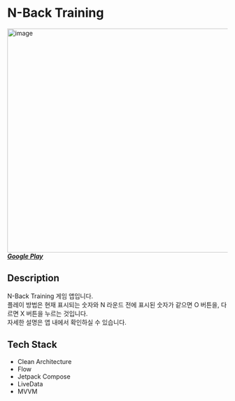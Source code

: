 # N-Back Training
<img src="https://github.com/wing-tree/wing-tree/blob/master/image/graphic_image_en.png" alt="image" width="512"/></br>
[_**Google Play**_](https://play.google.com/store/apps/details?id=com.wing.tree.n.back.training)
## Description
N-Back Training 게임 앱입니다.<br>
플레이 방법은 현재 표시되는 숫자와 N 라운드 전에 표시된 숫자가 같으면 O 버튼을, 다르면 X 버튼을 누르는 것입니다.<br>
자세한 설명은 앱 내에서 확인하실 수 있습니다.

## Tech Stack
- Clean Architecture
- Flow
- Jetpack Compose
- LiveData
- MVVM
